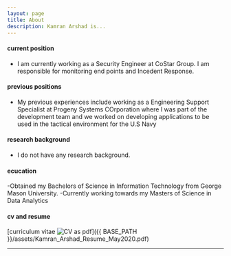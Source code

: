```yaml
---
layout: page
title: About
description: Kamran Arshad is...
---
```


#### <a name="currentposition"></a>current position
- I am currently working as a Security Engineer at CoStar Group. I am responsible for monitoring end points and Incedent Response.


#### <a name="previousposition"></a>previous positions
- My previous experiences include working as a Engineering Support Specialist at Progeny Systems COrporation where I was part of the development team and we worked on developing applications to be used in the tactical environment for the U.S Navy


#### <a name="researchbackground"></a>research background
- I do not have any research background. 


#### <a name="education"></a>ecucation
-Obtained my Bachelors of Science in Information Technology from George Mason University. 
-Currently working towards my Masters of Science in Data Analytics


#### <a name="cvandresume"></a>cv and resume
[curriculum vitae ![CV as pdf](icons16/pdf-icon.png)]({{ BASE_PATH }}/assets/Kamran_Arshad_Resume_May2020.pdf)

---



